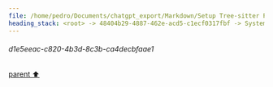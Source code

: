 ```yaml
---
file: /home/pedro/Documents/chatgpt_export/Markdown/Setup Tree-sitter Python parser.md
heading_stack: <root> -> 48404b29-4887-462e-acd5-c1ecf0317fbf -> System -> 116c69b9-0217-4c43-bedc-42dcbf0f826d -> System -> aaa2b2b9-a972-49a4-8072-387253454bc2 -> User -> 65ebe623-cb59-4071-a891-b0ecac4a7299 -> Assistant -> 3b9d8f44-31ea-4a18-a85c-2144c2c1c659 -> Tool -> 74a3cf29-c1fc-4242-817b-f8e9f83315ef -> Assistant -> 8801ae9a-ded1-475a-a3e9-bd817697ad99 -> Tool -> 133fb8b4-7853-4484-b203-3efbc6ed24b1 -> Assistant -> aaa293e9-a16a-4dcb-bf1e-e1a857731e97 -> User -> 953ccdca-be2f-4765-bdf5-13151dff1986 -> Assistant -> 9f67d0a5-d0f4-44e9-8fa7-40963c60e88f -> Tool -> 4dc004ce-1401-4ffc-871d-bd967d2f63a9 -> Assistant -> 99984851-9314-483f-a2a3-126c895dec19 -> Assistant -> da744ba2-ecd2-4dc0-8655-fa8aaee2bf9b -> Tool -> 15f61e74-54fd-47d9-8008-f0d889bf12b7 -> Assistant -> aaa2d60b-338e-4152-9e50-83b6a20eff30 -> User -> de6b35bd-5bff-4de0-95b8-221d8d435c40 -> Assistant -> 4cdff389-2396-4ab1-be1d-8b1b82078b94 -> Tool -> 4cb279b0-a577-45ef-94ca-c4387df6dbab -> Assistant -> aaa2cde9-4bc5-421a-8b93-1227a5b142ce -> User -> 08eb7667-59b0-4428-bac9-03470a3c43e9 -> Assistant -> da0e3adc-f279-4bb0-8190-f613e2c89c6f -> Tool -> ea4b757d-c12b-4ea8-9576-483fac3d32d7 -> Assistant -> aaa2fadc-e768-42c3-8f1d-1e2175896635 -> User -> 0ca77f9c-ecfc-4df4-be6b-ec2c96eb4460 -> Assistant -> aaa2bf74-6601-4af7-bc2d-ab12017d2dac -> User -> 0eaa25f5-df9f-4760-8870-6c10e86e7b93 -> Assistant -> Base Classes and Data Models -> Builder Pattern -> Idiomatic Use -> Query Serialization -> Support for Complex Queries -> Convenience Functions -> DSL-like Experience -> Trade-offs and Considerations -> Conclusion -> aaa29063-77a1-4d2e-bd50-f6ee519da7f6 -> User -> e05fc06a-8b75-42da-b78a-c76514e42642 -> Assistant -> Basic Building Blocks -> Dataclasses for Basic Blocks -> Builder Pattern -> QueryBuilder Class -> Composing Complex Queries -> Example Usage -> Extending for Advanced Features -> Validating Queries -> Type Safety and Intellisense -> Summary -> aaa293aa-2e35-42a9-975e-2c60025c5c81 -> User -> e39c17cd-eb8c-44f0-921c-f747f586900f -> Assistant -> Hypothetical Usage -> API Design -> Node Construction and Capture -> Field Qualification -> Grouping and Nesting -> Anchors and Wildcards -> Predicates -> Data Structures -> Query Builder Class -> Query Validation and Building -> Summary -> aaa22527-f7af-4d58-9cde-1ff0cf27b18f -> User -> acf2e97a-76ad-4094-9e62-d942f0e2cf8f -> Assistant -> Design Goals -> Hypothetical Simplified Usage -> Simplified API Methods -> Summary -> aaa2563a-66a4-4475-8293-82669e9d763d -> User -> 20e49cad-e7d1-4e3e-bfdd-aff5bb96a9d0 -> Assistant -> Libraries for Inspiration -> Refined Hypothetical Usage with Magic Methods -> Proposed API Changes -> Summary -> aaa26d41-a02f-47e2-a819-7027c91eda12 -> User -> 31472c16-5be9-4094-9f8b-b88d11caf2a4 -> Assistant -> 1. Pandas -> Simple Example -> Advanced Example -> 2. SQLAlchemy -> Simple Example -> Advanced Example -> 3. BeautifulSoup -> Simple Example -> Advanced Example -> 4. PySpark DataFrame -> Simple Example -> Advanced Example -> 5. Dask -> Simple Example -> Advanced Example -> Incorporating into Tree-Sitter Query Builder -> `__getitem__` for Capturing Nodes -> `__getattr__` for Fields -> Lambda for Predicates -> aaa29f65-2f73-4aa5-b946-56f113d7b6fc -> User -> 8b81081e-e961-4a8b-9856-02ade024550d -> Assistant -> Inspirational Libraries -> Potential Patterns & Approaches -> 1. Classic and Straightforward: Method Chaining -> 2. Advanced: Overloaded Operators -> 3. Creative and Novel: Context Managers -> 4. Borrowing from Art: Lambda Functions for Predicates -> 5. Imaginative: DSL-like String Parsing -> Summary -> aaa204e0-5dbf-49bb-be77-a031fb06aef6 -> User -> or: q1 = Q.filter(parent__type="function_def") -> what about nesting? be neat if we could either search only within immediate children, or recursively, or easily define a structure chain. e.g. -> idea with the above is that it only gets the immediate `parameters` field of the function def node, in contrast to: -> which would recurse and get *all* "parameters" node within, so if say there were a closure or multiple ones we'd get it -> another idea for specifying recursion depth is unary operators; e.g. it could be -> 558bb42e-9050-4f0a-a14c-b525458b9df2 -> Assistant -> Query Composition -> Surrogates for Predicates (`Q`, `F`, and friends) -> Attribute Access (`__getitem__`, `__getattr__`) -> Lambda Functions -> Nesting and Recursion -> Some Quick Mock-up Examples: -> Summary -> aaa29393-965f-4ace-8c58-833d1a8f574e -> User -> acc55f9f-f825-4355-b523-29d489024be1 -> Assistant -> f4fea949-ee02-42b1-9244-be6a92caaded -> Tool -> 3cda29e0-ae89-45d7-8c5b-f70dadb62b36 -> Assistant -> aaa27351-0621-4867-beb6-8e4accb1d7bc -> User -> e9c97f00-5898-4b33-8b41-0dfd948b88ca -> Assistant -> 10e10c4e-5615-4ad7-9a1c-b7fe9d1abb8c -> Tool -> c9e58270-2bdf-4b13-8995-7142dbb5ec9d -> Assistant -> 9076544b-350f-4cf1-bfe4-b112e1c4c9e1 -> Tool -> 704383b3-e0cd-49ad-8e8e-9f9c4f7654cf -> Assistant -> Public API methods for objects: -> aaa2ee9c-291c-40b7-abd8-5da19702818f -> User -> 8cbf2766-7ffd-4f0b-a4a7-07eb847057a2 -> Assistant -> 8c150b10-f9d6-46e3-897d-a4781038bcb1 -> Tool -> d0864693-352b-485c-9551-86624987c93c -> Assistant -> aaa2d797-29b0-417a-bf4d-d7eb3c316f10 -> User -> c8da16fb-7ac4-4d4b-be9f-8d82bc9c4931 -> Assistant -> 2a2aee91-6855-43a6-b0ce-de79d7a9e280 -> Tool -> 4aa7199c-f804-4542-af82-402fe80be9bc -> Assistant -> aaa208a1-e0ea-4930-8645-f340fa9cba11 -> User -> ea2e04e9-d384-4629-9cc1-8297f6366786 -> Assistant -> aaa29e21-efd1-4328-9223-e41d4612fc00 -> User -> 775e1aed-454b-4cf1-a708-b3dc00593d7f -> Assistant -> 6b4f3530-129a-480d-8afe-b627dc88ec62 -> Tool -> 0095e4a0-ff7e-407c-ab86-b80ba522c201 -> Assistant -> aaa23de9-1eac-4636-9024-5e0be2b6766d -> User -> 4304c8ec-7242-4f01-be1b-172af7ec5b2e -> Assistant -> 38cc4b94-780d-40a9-b7a2-e79296a41719 -> Assistant -> 98708bce-736e-4a44-80ca-7298a57e574f -> Tool -> 054af274-4e6d-4598-a5f7-cdc83f3bd3d7 -> Assistant -> aaa2b8e8-f0b1-442c-8543-80561d21a8a3 -> User -> a03d6719-d252-40d5-9fb2-9867fd00ea3f -> Assistant -> aaa21200-7232-4c65-b45b-24c93be76dfd -> User -> d27c9f99-339e-42a4-ade8-1c32c7cd950f -> Assistant -> 64babbc7-1f29-44bc-a795-34b4ad012737 -> Tool -> 45ece9e0-cb85-4713-8427-a90077d99367 -> Assistant -> aaa23c64-3ba8-40de-8d37-9bb809e41a4c -> User -> 23a150e8-2d90-4ab3-83ef-c40429ff8b44 -> Assistant -> 427dd136-9105-496c-bce8-3fc6b13cb888 -> Assistant -> b8b0939f-82bf-4bc6-a5af-ae7a71c28ee6 -> Tool -> ea70cafc-eb12-439e-9e81-c2d477f1ae4f -> Assistant -> aaa26191-9f9e-4267-bb3f-8dde3c0082cc -> User -> 88717108-02ce-4e3f-aaeb-f0f85f8008ec -> Assistant -> aaa20430-13b6-49e9-98d3-b807338e4fbe -> User -> 9a5e885a-41d2-4136-9134-37555921bc14 -> Assistant -> 01825802-2f92-4fc1-9bef-89687e0f4d61 -> Tool -> cd69d2b6-4de4-4542-9a11-07326e80a4cc -> Assistant -> aaa210e9-5aac-4d31-8a60-5bd756d1dd30 -> User -> 2703fd29-fe46-4051-8587-fd75f57c3fa5 -> Assistant -> Query Examples -> aaa22c8c-cf72-4b2d-926d-229f080ad737 -> User -> be4283bc-4a57-45ac-a9d4-4c32bf2b5639 -> Assistant -> e2057ad5-a5e3-4792-bcb4-d1029ac213b4 -> Tool -> 13513505-fcd4-4087-9b83-99a1065db33f -> Assistant -> c41042b4-216e-4b7b-9df1-1b3a6ebbcfe5 -> Assistant -> aaa2e354-0ac1-47b5-94fc-0a48e714217b -> User -> 4753c326-09bf-4430-bfa4-3998a70788d4 -> Assistant -> 169e7161-70a8-48c2-b334-f5c9ea134db1 -> Tool -> 3144f0d0-7ec0-40ae-8bf1-2d629f73f14d -> Assistant -> ec160e42-1f13-45b9-beee-988d7076c36e -> Tool -> 8aedc1e2-f327-4ae4-9433-2ed881257273 -> Assistant -> c89b7049-1e92-4dc5-9e58-4bc4a94fd1d9 -> Assistant -> a96833d6-ebb1-48b2-a998-8d6841cfe142 -> Tool -> 4d325cd9-3bef-4a72-a764-98cafd9a623a -> Assistant -> 3eaf9646-d197-45e1-9311-68bebcb06b4e -> Assistant -> aaa2adf1-a94f-432e-9bdc-60948d96f8f2 -> User -> 1498a97f-f5ce-423f-a134-4f0eb4a80e87 -> Assistant -> 57f17960-e10e-40ad-9ddf-034f410a7662 -> Tool -> 78627de6-2d18-42a4-988e-fbc2af91c1d5 -> Assistant -> f3c079c2-4e8e-4cd8-80b3-2432cb15bd60 -> Assistant -> 9d70c322-b251-4c2a-ad60-c8455265c8c8 -> Tool -> 45bef7fb-bf4b-4abf-8e86-ac7a655d9607 -> Assistant -> aaa25e1a-728b-4d60-86ee-244b67bea857 -> User -> d54b23d7-a3db-46e8-812b-f54163b123df -> Assistant -> b773bbef-d919-438e-be35-b26425056695 -> Tool -> 4481b878-00d4-458b-a43b-3eaf3b0d8fde -> Assistant -> aaa2ea29-044b-4841-b32a-47d51d6a58c2 -> User -> e4c5477e-6aa2-40e0-bd49-88ec2a16a033 -> Assistant -> 372a7e4f-a314-4df5-989e-ff73484c4792 -> Tool -> 18070946-558f-4c57-b980-46edc94b0f02 -> Assistant -> 759b9eed-ec84-4c9a-ac86-69b0324b68c7 -> Assistant -> 50ff0282-d598-4ded-a536-a844db547e69 -> Tool -> 45271089-d9c2-41a3-8ef2-c8415bde0700 -> Assistant -> 9e90052b-b88e-44f6-9f45-6f6b72a310ec -> Assistant -> 66964fd2-2cec-4d17-bdb8-3dd8c6faee0d -> Tool -> 5f028588-8c40-4b12-b3e6-21b14fe8ad53 -> Assistant -> be0e01f0-7b4c-49ed-93df-1d948e85afe0 -> Assistant -> 9e911583-0653-4dfb-87f4-315b8e3951a3 -> Tool -> 095b2835-cd00-41a4-925d-5a9561927d09 -> Assistant -> d9dad5b7-3efd-43dd-8776-438b31ba16e3 -> Assistant -> 3728f391-cab5-48b8-8fb2-0d877f2d8651 -> Tool -> 9ad50887-06ea-4503-b24e-62b0a3c1b932 -> Assistant -> f20653cd-3d3c-40e5-88b0-6e47b15ad50c -> Assistant -> f79b8ded-47d2-4625-9c01-29858bdf0d29 -> Tool -> eb175e7b-9874-4a74-944e-f542976d093e -> Assistant -> 1a26d0e0-bf3d-4be1-a72e-e9b53c366488 -> Assistant -> 0fc717df-3640-412f-8aed-d8f677f827c4 -> Tool -> d9ae653b-77c8-4c28-a4c5-99da2ce87b00 -> Assistant -> aaa273aa-37a9-482b-b146-c335bb2367d4 -> User -> 7d1fb529-53e2-4995-a214-ce800d720af5 -> Assistant -> 39bd675e-4ad4-4c3f-b640-d873f3f61c46 -> Tool -> e3e529e6-cf6b-4cf5-8507-06cfbe5a801c -> Assistant -> aaa20ebc-4607-4597-8e7f-6df933678883 -> User -> abe0b9ca-413f-4cef-87b8-81b58fc120e7 -> Assistant -> d1a09700-9604-4825-af2f-5f6faa6d8a50 -> Tool -> 9d2e7ccd-1aed-4eec-9bbe-7460aba95c34 -> Assistant -> aaa2c231-8ae2-416e-a352-c8251f736c7f -> User -> 44e95c17-b10b-4c51-94e4-bd0dfda03f61 -> Assistant -> 8f7d280f-73f1-4724-8bfb-535379c84eae -> Tool -> beeea022-f1ef-409c-b303-842b3b7fe6a7 -> Assistant -> 8a08c651-f58b-4807-9a34-f3a310bd984c -> Tool -> dc0fc767-7dcc-4b01-9b92-9f6b0043bc88 -> Assistant -> aaa225bd-db3d-49c8-bbe2-8f8506fbb7f7 -> User -> 249c41df-7e54-4c8c-859c-ce6f774d044b -> Assistant -> aaa2a17b-4eb3-4b34-9b8d-f0133deff932 -> User -> 57707e39-23ae-4b70-a45a-7d7ff8f7d338 -> Assistant -> 228a1410-86f3-4a88-887d-fc45c82694a6 -> Tool -> f82ff2f1-6d79-401f-9d16-44ee18821876 -> Assistant -> d2a9ee94-375d-45fa-85b5-4793590fdd80 -> Assistant -> aaa28210-1b0a-4d55-8442-2576b0ec795b -> User -> 52076f6a-1e4c-477e-8092-d88ffa4b8865 -> Assistant -> 63cffa66-b22d-45bc-8474-a83b28a86830 -> Tool -> 96f968e9-0294-468b-b162-d2a9f971e4f0 -> Assistant -> aaa21089-a5e4-4d9d-85db-9ffa0111062e -> User -> 7233baee-01e2-4e67-a6e7-bc3a89c61015 -> Assistant -> d1e5eeac-c820-4b3d-8c3b-ca4decbfaae1
---
```

###### d1e5eeac-c820-4b3d-8c3b-ca4decbfaae1
[parent ⬆️](#7233baee-01e2-4e67-a6e7-bc3a89c61015)
